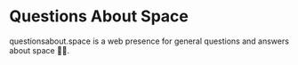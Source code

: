 # Questions About Space

questionsabout.space is a web presence for general questions and answers about space 🚀✨.